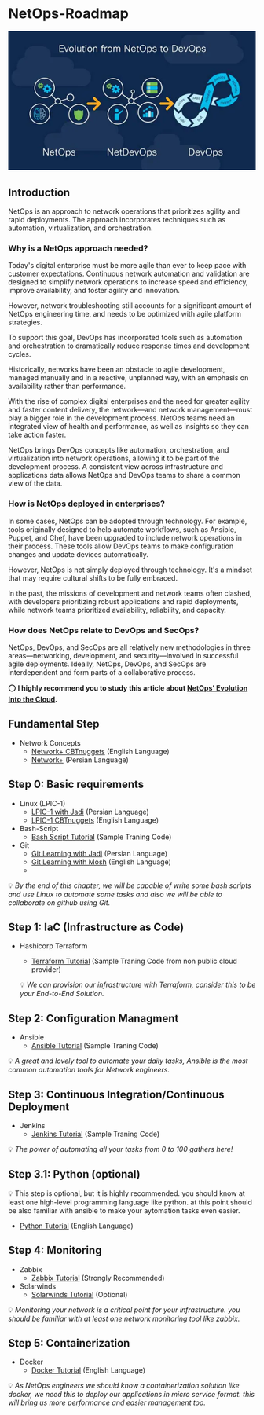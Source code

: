 # NetOps-Roadmap

<p align="center">
 <img alt="NetOps Logo" src="image/netops.webp">
</p>

## Introduction
NetOps is an approach to network operations that prioritizes agility and rapid deployments. The approach incorporates techniques such as automation, virtualization, and orchestration.

### Why is a NetOps approach needed?
Today's digital enterprise must be more agile than ever to keep pace with customer expectations. Continuous network automation and validation are designed to simplify network operations to increase speed and efficiency, improve availability, and foster agility and innovation.

However, network troubleshooting still accounts for a significant amount of NetOps engineering time, and needs to be optimized with agile platform strategies.

To support this goal, DevOps has incorporated tools such as automation and orchestration to dramatically reduce response times and development cycles.

Historically, networks have been an obstacle to agile development, managed manually and in a reactive, unplanned way, with an emphasis on availability rather than performance.

With the rise of complex digital enterprises and the need for greater agility and faster content delivery, the network—and network management—must play a bigger role in the development process. NetOps teams need an integrated view of health and performance, as well as insights so they can take action faster.

NetOps brings DevOps concepts like automation, orchestration, and virtualization into network operations, allowing it to be part of the development process. A consistent view across infrastructure and applications data allows NetOps and DevOps teams to share a common view of the data.

### How is NetOps deployed in enterprises?
In some cases, NetOps can be adopted through technology. For example, tools originally designed to help automate workflows, such as Ansible, Puppet, and Chef, have been upgraded to include network operations in their process. These tools allow DevOps teams to make configuration changes and update devices automatically.

However, NetOps is not simply deployed through technology. It's a mindset that may require cultural shifts to be fully embraced.

In the past, the missions of development and network teams often clashed, with developers prioritizing robust applications and rapid deployments, while network teams prioritized availability, reliability, and capacity.

### How does NetOps relate to DevOps and SecOps?
NetOps, DevOps, and SecOps are all relatively new methodologies in three areas—networking, development, and security—involved in successful agile deployments. Ideally, NetOps, DevOps, and SecOps are interdependent and form parts of a collaborative process.

⭕️ **I highly recommend you to study this article about [NetOps’ Evolution Into the Cloud](https://blogs.cisco.com/datacenter/netops-evolution-into-the-cloud).**

## Fundamental Step
- Network Concepts
    - [Network+ CBTnuggets](https://www.cbtnuggets.com/it-training/comptia/network-plus) (English Language)
    - [Network+](https://faradars.org/courses/fvnet9410-network-plus) (Persian Language)
## Step 0: Basic requirements
- Linux (LPIC-1)
    - [LPIC-1 with Jadi](https://maktabkhooneh.org/course/%D8%A2%D9%85%D9%88%D8%B2%D8%B4-%D8%B1%D8%A7%DB%8C%DA%AF%D8%A7%D9%86-%D8%A2%D8%B2%D9%85%D9%88%D9%86-LPIC1-mk711/) (Persian Language)
    - [LPIC-1 CBTnuggets](https://www.cbtnuggets.com/it-training/linux/lpic-1-linux-administrator) (English Language)
- Bash-Script
    - [Bash Script Tutorial](https://github.com/ahmadalibagheri/bash-script-tutorial) (Sample Traning Code)
- Git
    - [Git Learning with Jadi](https://faradars.org/courses/fvgit9609-git-github-gitlab) (Persian Language) 
    - [Git Learning with Mosh](https://codewithmosh.com/p/the-ultimate-git-course) (English Language) 
    - 
 💡 *By the end of this chapter, we will be capable of write some bash scripts and use Linux to automate some tasks and also we will be able to collaborate on github using Git.*
 
## Step 1: IaC (Infrastructure as Code)
- Hashicorp Terraform 
    - [Terraform Tutorial](https://github.com/ahmadalibagheri/terraform-tutorial) (Sample Traning Code from non public cloud provider)
  
  💡 *We can provision our infrastructure with Terraform, consider this to be your End-to-End Solution.*

## Step 2: Configuration Managment
- Ansible
    - [Ansible Tutorial](https://github.com/ahmadalibagheri/ansible-tutorial) (Sample Traning Code)

💡 *A great and lovely tool to automate your daily tasks, Ansible is the most common automation tools for Network engineers.*

## Step 3: Continuous Integration/Continuous Deployment
- Jenkins
    - [Jenkins Tutorial](https://github.com/ahmadalibagheri/jenkins-tutorial) (Sample Traning Code)
 
 💡 *The power of automating all your tasks from 0 to 100 gathers here!*
 
## Step 3.1: Python (optional)
💡 This step is optional, but it is highly recommended. you should know at least one high-level programming language like python. at this point should be also familiar with ansible to make your aytomation tasks even easier.
  - [Python Tutorial](https://www.cbtnuggets.com/it-training/python/network-engineers-intro) (English Language)

## Step 4: Monitoring
- Zabbix 
   - [Zabbix Tutorial](https://www.zabbix.com/manuals) (Strongly Recommended)
- Solarwinds
   - [Solarwinds Tutorial](https://documentation.solarwinds.com/) (Optional)
 
 💡 *Monitoring your network is a critical point for your infrastructure. you should be familiar with at least one network monitoring tool like zabbix.*
 
 ## Step 5: Containerization
 - Docker
   - [Docker Tutorial](https://www.tutorialspoint.com/docker_masterclass_docker_and_swarm/index.asp) (English Language)
 
💡 *As NetOps engineers we should know a containerization solution like docker, we need this to deploy our applications in micro service format. this will bring us more performance and easier management too.*

